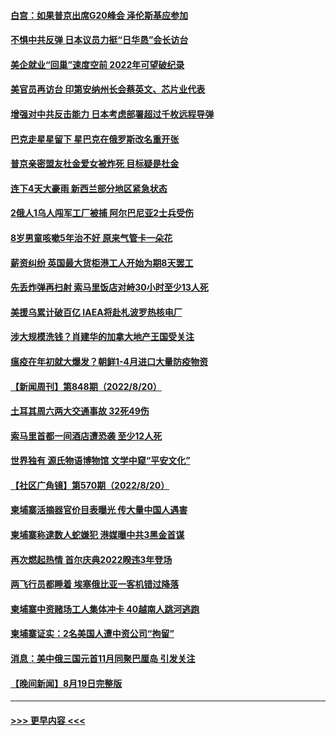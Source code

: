 #### [白宫：如果普京出席G20峰会 泽伦斯基应参加](../pages/prog202/a103507809.md?t=08220451) 
#### [不惧中共反弹 日本议员力挺“日华恳”会长访台](../pages/prog202/a103507819.md?t=08220451) 
#### [美企就业“回巢”速度空前 2022年可望破纪录](../pages/prog202/a103507765.md?t=08220451) 
#### [美官员再访台 印第安纳州长会蔡英文、芯片业代表](../pages/prog202/a103507747.md?t=08220451) 
#### [增强对中共反击能力 日本考虑部署超过千枚远程导弹](../pages/prog202/a103507709.md?t=08220451) 
#### [巴克走星星留下 星巴克在俄罗斯改名重开张](../pages/prog202/a103507664.md?t=08220451) 
#### [普京亲密盟友杜金爱女被炸死 目标疑是杜金](../pages/prog202/a103507655.md?t=08220451) 
#### [连下4天大豪雨 新西兰部分地区紧急状态](../pages/prog202/a103507646.md?t=08220451) 
#### [2俄人1乌人闯军工厂被捕 阿尔巴尼亚2士兵受伤](../pages/prog202/a103507640.md?t=08220451) 
#### [8岁男童咳嗽5年治不好 原来气管卡一朵花](../pages/prog202/a103507621.md?t=08220451) 
#### [薪资纠纷 英国最大货柜港工人开始为期8天罢工](../pages/prog202/a103507620.md?t=08220451) 
#### [先丢炸弹再扫射 索马里饭店对峙30小时至少13人死](../pages/prog202/a103507570.md?t=08220451) 
#### [美援乌累计破百亿 IAEA将赴札波罗热核电厂](../pages/prog202/a103507560.md?t=08220451) 
#### [涉大规模洗钱？肖建华的加拿大地产王国受关注](../pages/prog202/a103507375.md?t=08220451) 
#### [瘟疫在年初就大爆发？朝鲜1-4月进口大量防疫物资](../pages/prog202/a103507500.md?t=08220451) 
#### [【新闻周刊】第848期（2022/8/20）](../pages/prog202/a103507462.md?t=08220451) 
#### [土耳其周六两大交通事故 32死49伤](../pages/prog202/a103507396.md?t=08220451) 
#### [索马里首都一间酒店遭恐袭 至少12人死](../pages/prog202/a103507398.md?t=08220451) 
#### [世界独有 源氏物语博物馆 文学中窥“平安文化”](../pages/prog202/a103507400.md?t=08220451) 
#### [【社区广角镜】第570期（2022/8/20）](../pages/prog202/a103507335.md?t=08220451) 
#### [柬埔寨活摘器官价目表曝光 传大量中国人遇害](../pages/prog202/a103507324.md?t=08220451) 
#### [柬埔寨称逮数人蛇嫌犯 港媒曝中共3黑金首谋](../pages/prog202/a103507247.md?t=08220451) 
#### [再次燃起热情 首尔庆典2022睽违3年登场](../pages/prog202/a103507256.md?t=08220451) 
#### [两飞行员都睡着 埃塞俄比亚一客机错过降落](../pages/prog202/a103507172.md?t=08220451) 
#### [柬埔寨中资赌场工人集体冲卡 40越南人跳河逃跑](../pages/prog202/a103507164.md?t=08220451) 
#### [柬埔寨证实：2名美国人遭中资公司“拘留”](../pages/prog202/a103507175.md?t=08220451) 
#### [消息：美中俄三国元首11月同聚巴厘岛 引发关注](../pages/prog202/a103507127.md?t=08220451) 
#### [【晚间新闻】8月19日完整版](../pages/prog202/a103506911.md?t=08220451) 

----
#### [ >>> 更早内容 <<< ](../indexes/prog202-earlier.md)
